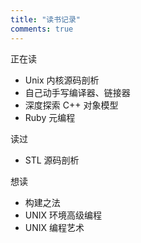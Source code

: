 ```yaml
---
title: "读书记录"
comments: true
---
```


正在读

* Unix 内核源码剖析
* 自己动手写编译器、链接器
* 深度探索 C++ 对象模型
* Ruby 元编程

读过

* STL 源码剖析

想读

* 构建之法
* UNIX 环境高级编程
* UNIX 编程艺术
